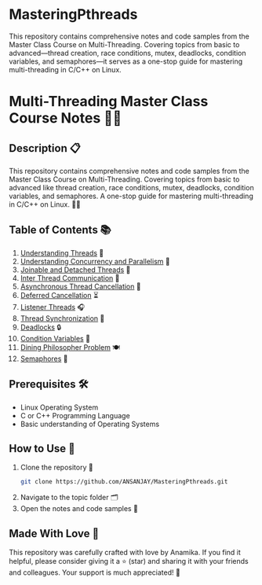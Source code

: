 # MasteringPthreads
This repository contains comprehensive notes and code samples from the Master Class Course on Multi-Threading. Covering topics from basic to advanced—thread creation, race conditions, mutex, deadlocks, condition variables, and semaphores—it serves as a one-stop guide for mastering multi-threading in C/C++ on Linux.

# Multi-Threading Master Class Course Notes 🧵📘

## Description 📋

This repository contains comprehensive notes and code samples from the Master Class Course on Multi-Threading. Covering topics from basic to advanced like thread creation, race conditions, mutex, deadlocks, condition variables, and semaphores. A one-stop guide for mastering multi-threading in C/C++ on Linux. 🐧🔐

## Table of Contents 📚

1. [Understanding Threads](#understanding-threads) 👥
2. [Understanding Concurrency and Parallelism](#understanding-concurrency-and-parallelism) 🔄
3. [Joinable and Detached Threads](#joinable-and-detached-threads) 🧩
4. [Inter Thread Communication](#inter-thread-communication) 📨
5. [Asynchronous Thread Cancellation](#asynchronous-thread-cancellation) 🛑
6. [Deferred Cancellation](#deferred-cancellation) ⏳
7. [Listener Threads](#listener-threads) 🎧
8. [Thread Synchronization](#thread-synchronization) 🔄
9. [Deadlocks](#deadlocks) 🔒
10. [Condition Variables](#condition-variables) 🚦
11. [Dining Philosopher Problem](#dining-philosopher-problem) 🍽️
12. [Semaphores](#semaphores) 🚦

## Prerequisites 🛠️

- Linux Operating System
- C or C++ Programming Language
- Basic understanding of Operating Systems

## How to Use 🤔

1. Clone the repository 📂
   ```bash
   git clone https://github.com/ANSANJAY/MasteringPthreads.git
    ```
2. Navigate to the topic folder 🗂️
3. Open the notes and code samples 📝

## Made With Love 💖

This repository was carefully crafted with love by Anamika. If you find it helpful, please consider giving it a ⭐ (star) and sharing it with your friends and colleagues. Your support is much appreciated! 🙏





